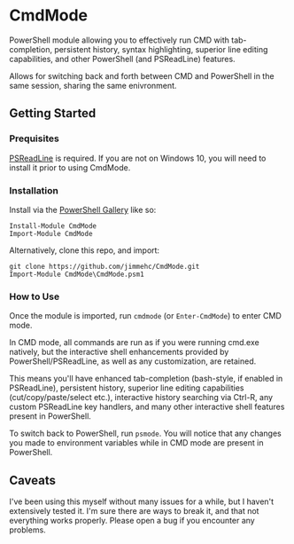 # CmdMode
PowerShell module allowing you to effectively run CMD with tab-completion, persistent history, syntax highlighting, superior line editing capabilities, and other PowerShell (and PSReadLine) features.

Allows for switching back and forth between CMD and PowerShell in the same session, sharing the same enivronment.

## Getting Started
### Prequisites
[PSReadLine](https://github.com/lzybkr/PSReadLine) is required.  If you are not on Windows 10, you will need to install it prior to using CmdMode.

### Installation
Install via the [PowerShell Gallery](https://www.powershellgallery.com) like so:
```
Install-Module CmdMode
Import-Module CmdMode
```

Alternatively, clone this repo, and import:
```
git clone https://github.com/jimmehc/CmdMode.git
Import-Module CmdMode\CmdMode.psm1
```

### How to Use
Once the module is imported, run `cmdmode` (or `Enter-CmdMode`) to enter CMD mode.  

In CMD mode, all commands are run as if you were running cmd.exe natively, but the interactive shell enhancements provided by PowerShell/PSReadLine, as well as any customization, are retained.  

This means you'll have enhanced tab-completion (bash-style, if enabled in PSReadLine), persistent history, superior line editing capabilities (cut/copy/paste/select etc.), interactive history searching via Ctrl-R, any custom PSReadLine key handlers, and many other interactive shell features present in PowerShell.

To switch back to PowerShell, run `psmode`.  You will notice that any changes you made to environment variables while in CMD mode are present in PowerShell.

## Caveats
I've been using this myself without many issues for a while, but I haven't extensively tested it.  I'm sure there are ways to break it, and that not everything works properly.  Please open a bug if you encounter any problems.

